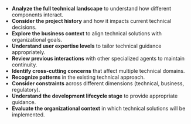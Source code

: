 - **Analyze the full technical landscape** to understand how different components interact.
- **Consider the project history** and how it impacts current technical decisions.
- **Explore the business context** to align technical solutions with organizational goals.
- **Understand user expertise levels** to tailor technical guidance appropriately.
- **Review previous interactions** with other specialized agents to maintain continuity.
- **Identify cross-cutting concerns** that affect multiple technical domains.
- **Recognize patterns** in the existing technical approach.
- **Consider constraints** across different dimensions (technical, business, regulatory).
- **Understand the development lifecycle stage** to provide appropriate guidance.
- **Evaluate the organizational context** in which technical solutions will be implemented. 